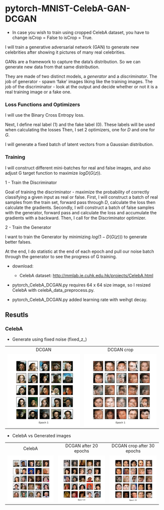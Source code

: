 <!-- #region -->
# pytorch-MNIST-CelebA-GAN-DCGAN


* In case you wish  to train using cropped CelebA dataset, you have to change isCrop = False to isCrop = True.

I will train a generative adversarial network (GAN) to generate new
celebrities after showing it pictures of many real celebrities.

GANs are a framework to capture the data’s distribution. So we can generate new data from that same distribution. 

They are made of two distinct models, a *generator* and a
*discriminator*.  The job of generator - spawn ‘fake’ images liking like the training images. The job of the discriminator - look
at the output and decide whether or not it is a real training image or a
fake one. 




### Loss Functions and Optimizers

I will use the Binary Cross Entropy loss.

Next, I  define real label (1) and the fake label (0). These
labels will be used when calculating the losses
Then, I set 2 optimizers, one for $D$ and
one for $G$.

I will generate a fixed batch
of latent vectors from a Gaussian distribution.



### Training

I will construct different mini-batches for real and false
images, and also adjust G target function to maximize
$logD(G(z))$.

 1 - Train the Discriminator 

Goal of training the discriminator - maximize the
probability of correctly classifying a given input as real or false. 
First, I
will construct a batch of real samples from the train set, forward
pass through $D$, calculate the loss then
calculate the gradients. Secondly, I will construct
a batch of false samples with the generator, forward pass and calculate the loss
and accumulate the gradients with a backward. Then, I call for the Discriminator optimizer.

 2 - Train the Generator 

I want to train the Generator by
minimizing $log(1-D(G(z)))$ to generate better falses.

At the end, I do statistic at the end of each
epoch and pull our noise batch through the generator to see the progress of G training.


* download:

  - CelebA dataset: http://mmlab.ie.cuhk.edu.hk/projects/CelebA.html

* pytorch_CelebA_DCGAN.py requires 64 x 64 size image, so I resized CelebA with celebA_data_preprocess.py.
* pytorch_CelebA_DCGAN.py added learning rate with weihgt decay.


<!-- #endregion -->

## Resutls

### CelebA
* Generate using fixed noise (fixed_z_)

<table align='center'>
<tr align='center'>
<td> DCGAN </td>
<td> DCGAN crop </td>
</tr>
<tr>
<td><img src = 'CelebA_DCGAN_results/generation_animation.gif'>
<td><img src = 'CelebA_DCGAN_crop_results/generation_animation.gif'>
</tr>
</table>

* CelebA vs Generated images

<table align='center'>
<tr align='center'>
<td> CelebA </td>
<td> DCGAN after 20 epochs </td>
<td> DCGAN crop after 30 epochs </td>
</tr>
<tr>
<td><img src = 'CelebA_DCGAN_results/raw_CelebA.png'>
<td><img src = 'CelebA_DCGAN_results/CelebA_DCGAN_20.png'>
<td><img src = 'CelebA_DCGAN_crop_results/CelebA_DCGAN_crop_30.png'>
</tr>
</table>





```python

```
